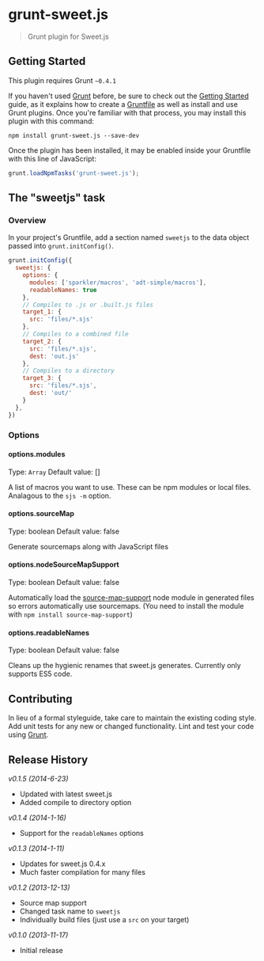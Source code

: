 # grunt-sweet.js

> Grunt plugin for Sweet.js

## Getting Started
This plugin requires Grunt `~0.4.1`

If you haven't used [Grunt](http://gruntjs.com/) before, be sure to check out the [Getting Started](http://gruntjs.com/getting-started) guide, as it explains how to create a [Gruntfile](http://gruntjs.com/sample-gruntfile) as well as install and use Grunt plugins. Once you're familiar with that process, you may install this plugin with this command:

```shell
npm install grunt-sweet.js --save-dev
```

Once the plugin has been installed, it may be enabled inside your Gruntfile with this line of JavaScript:

```js
grunt.loadNpmTasks('grunt-sweet.js');
```

## The "sweetjs" task

### Overview
In your project's Gruntfile, add a section named `sweetjs` to the data object passed into `grunt.initConfig()`.

```js
grunt.initConfig({
  sweetjs: {
    options: {
      modules: ['sparkler/macros', 'adt-simple/macros'],
      readableNames: true
    },
    // Compiles to .js or .built.js files
    target_1: {
      src: 'files/*.sjs'
    },
    // Compiles to a combined file
    target_2: {
      src: 'files/*.sjs',
      dest: 'out.js'
    },
    // Compiles to a directory
    target_3: {
      src: 'files/*.sjs',
      dest: 'out/'
    }
  },
})
```

### Options

#### options.modules
Type: `Array`
Default value: []

A list of macros you want to use. These can be npm modules or local files. Analagous to the `sjs -m` option.

#### options.sourceMap
Type: boolean
Default value: false

Generate sourcemaps along with JavaScript files

#### options.nodeSourceMapSupport
Type: boolean
Default value: false

Automatically load the
[source-map-support](https://github.com/evanw/node-source-map-support)
node module in generated files so errors automatically use sourcemaps. (You need to install the module with `npm install source-map-support`)

#### options.readableNames
Type: boolean
Default value: false

Cleans up the hygienic renames that sweet.js generates. Currently only supports ES5 code.

## Contributing
In lieu of a formal styleguide, take care to maintain the existing coding style. Add unit tests for any new or changed functionality. Lint and test your code using [Grunt](http://gruntjs.com/).

## Release History

*v0.1.5 (2014-6-23)*
*    Updated with latest sweet.js
*    Added compile to directory option

*v0.1.4 (2014-1-16)*
*    Support for the `readableNames` options

*v0.1.3 (2014-1-11)*
*    Updates for sweet.js 0.4.x
*    Much faster compilation for many files

*v0.1.2 (2013-12-13)*
*    Source map support
*    Changed task name to `sweetjs`
*    Individually build files (just use a `src` on your target)

*v0.1.0 (2013-11-17)*
*    Initial release
